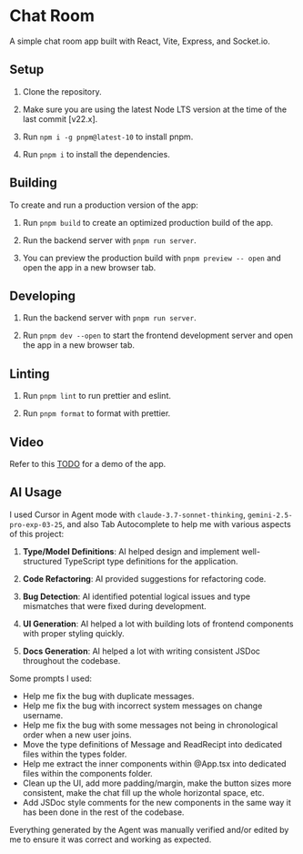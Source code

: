 # Chat Room

A simple chat room app built with React, Vite, Express, and Socket.io.

## Setup

1. Clone the repository.

2. Make sure you are using the latest Node LTS version at the time of the last commit [v22.x].

3. Run `npm i -g pnpm@latest-10` to install pnpm.

4. Run `pnpm i` to install the dependencies.

## Building

To create and run a production version of the app:

1. Run `pnpm build` to create an optimized production build of the app.

2. Run the backend server with `pnpm run server`.

3. You can preview the production build with `pnpm preview -- open` and open the app in a new browser tab.

## Developing

1. Run the backend server with `pnpm run server`.

2. Run `pnpm dev --open` to start the frontend development server and open the app in a new browser tab.

## Linting

1. Run `pnpm lint` to run prettier and eslint.

2. Run `pnpm format` to format with prettier.

## Video

Refer to this [TODO](https://youtube.com) for a demo of the app.

## AI Usage

I used Cursor in Agent mode with `claude-3.7-sonnet-thinking`, `gemini-2.5-pro-exp-03-25`, and also Tab Autocomplete to help me with various aspects of this project:

1. **Type/Model Definitions**: AI helped design and implement well-structured TypeScript type definitions for the application.

2. **Code Refactoring**: AI provided suggestions for refactoring code.

3. **Bug Detection**: AI identified potential logical issues and type mismatches that were fixed during development.

4. **UI Generation**: AI helped a lot with building lots of frontend components with proper styling quickly.

5. **Docs Generation**: AI helped a lot with writing consistent JSDoc throughout the codebase.

Some prompts I used:

- Help me fix the bug with duplicate messages.
- Help me fix the bug with incorrect system messages on change username.
- Help me fix the bug with some messages not being in chronological order when a new user joins.
- Move the type definitions of Message and ReadRecipt into dedicated files within the types folder.
- Help me extract the inner components within @App.tsx into dedicated files within the components folder.
- Clean up the UI, add more padding/margin, make the button sizes more consistent, make the chat fill up the whole horizontal space, etc.
- Add JSDoc style comments for the new components in the same way it has been done in the rest of the codebase.

Everything generated by the Agent was manually verified and/or edited by me to ensure it was correct and working as expected.

